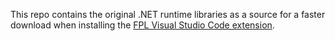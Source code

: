 This repo contains the original .NET runtime libraries as a source for a faster download when installing the [FPL Visual Studio Code extension](https://marketplace.visualstudio.com/items?itemName=bookofproofs.fpl-vscode-extension).